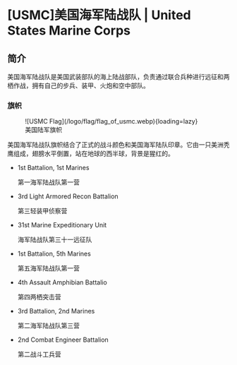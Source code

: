 # [USMC]美国海军陆战队 | United States Marine Corps

## 简介

美国海军陆战队是美国武装部队的海上陆战部队，负责通过联合兵种进行远征和两栖作战，拥有自己的步兵、装甲、火炮和空中部队。

### 旗帜

<figure markdown>
  ![USMC Flag](/logo/flag/flag_of_usmc.webp){loading=lazy}
  <figcaption>美国陆军旗帜</figcaption>
</figure>

美国海军陆战队旗帜结合了正式的战斗颜色和美国海军陆队印章。它由一只美洲秃鹰组成，翅膀水平倒置，站在地球的西半球，背景是猩红的。

- 1st Battalion, 1st Marines

    第一海军陆战队第一营

- 3rd Light Armored Recon Battalion

    第三轻装甲侦察营

- 31st Marine Expeditionary Unit

    海军陆战队第三十一远征队

- 1st Battalion, 5th Marines

    第五海军陆战队第一营

- 4th Assault Amphibian Battalio

    第四两栖突击营

- 3rd Battalion, 2nd Marines

    第二海军陆战队第三营

- 2nd Combat Engineer Battalion

    第二战斗工兵营
